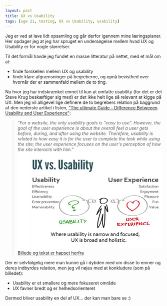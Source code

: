 ```yaml
---
layout: post
title: UX vs Usability
tags: [uge 21, testing, UX vs Usability, usability]
---
```


Jeg er ved at lave lidt opsamling og går derfor igennem mine læringsplaner.  Her opdager jeg at jeg har spruget en undersøgelse mellem hvad UX og Usability er for nogle størrelser.

Til det formål havde jeg fundet en masse litteratur på nettet, med et mål om at:
- finde forskellen mellem UX og usability
- finde klare afgrænsninger på begreberne, og opnå bevisthed over hvornår der er sammenfald mellem de to ting.

Nu hvor jeg har indskrænket emnet til kun at omfatte usability (for det er det Steve Krug beskæftiger sig med) er det ikke helt lige så relevant at kigge på UX. Men jeg vil alligevel lige definere de to begrebers relation på baggrund af den nederste artikel i listen, ["The ultimate Guide - Difference Betweeen Usability and User Experience"](https://www.mockplus.com/blog/post/difference-between-usability-and-user-experience):

> _"For a website, the only usability goals is "easy to use". However, the goal of the user experience is about the overall feel a user gets before, during, and after using the website. Therefore, usability is related to how easy it is for the user to complete the task while using the site; the user experience focuses on the user's perception of how the site interacts with him."_
![](/img/uxusa.png)
> [Billede og tekst er hapset herfra](https://www.mockplus.com/blog/post/difference-between-usability-and-user-experience)

Der er selvfølgelig mere man kunne gå i dybden med om disse to emner og deres indbyrdes relation, men jeg vil nøjes med at konkludere (som på billedet):
- Usability er et smallere og mere fokuseret område
- UX favner bredt og er helhedsorienteret

Dermed bliver usability en del af UX... der kan man bare se :)
